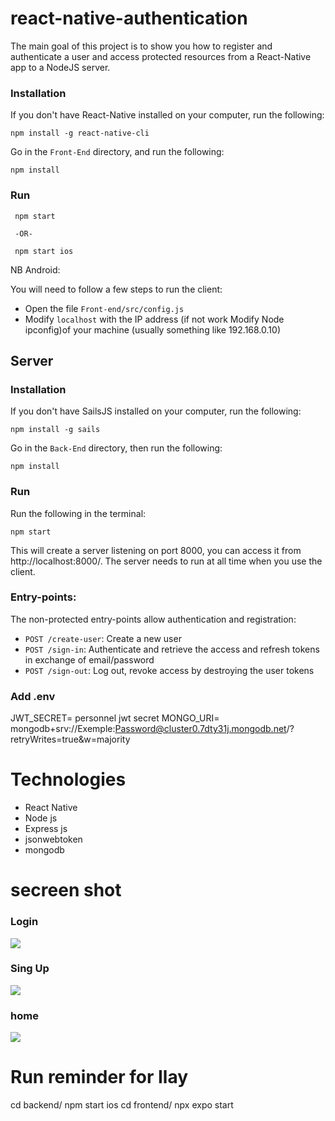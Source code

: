# react-native-authentication


The main goal of this project is to show you how to register and authenticate a user and access protected resources from a React-Native app to a NodeJS server.

### Installation

If you don't have React-Native installed on your computer, run the following:
```
npm install -g react-native-cli
```

Go in the `Front-End` directory, and run the following:

```
npm install
```

### Run


```
 npm start
 
 -OR-
 
 npm start ios
```
NB Android:

You will need to follow a few steps to run the client:

- Open the file `Front-end/src/config.js`
- Modify `localhost` with the IP address (if not work Modify Node ipconfig)of your machine (usually something like 192.168.0.10)

## Server

### Installation


If you don't have SailsJS installed on your computer, run the following:
```
npm install -g sails
```

Go in the `Back-End` directory, then run the following:

```
npm install
```

### Run

Run the following in the terminal:

```
npm start
```

This will create a server listening on port 8000, you can access it from http://localhost:8000/. The server needs to run at all time when you use the client.

### Entry-points:


The non-protected entry-points allow authentication and registration:

- `POST /create-user`: Create a new user
- `POST /sign-in`: Authenticate and retrieve the access and refresh tokens in exchange of email/password
- `POST /sign-out`: Log out, revoke access by destroying the user tokens

### Add .env
JWT_SECRET= personnel jwt secret 
MONGO_URI= mongodb+srv://Exemple:Password@cluster0.7dty31j.mongodb.net/?retryWrites=true&w=majority

# Technologies
- React Native
- Node js
- Express js
- jsonwebtoken
- mongodb

# secreen shot

### Login
![](https://github.com/thamerh/System-Authentification-ReactNative-nodeJs-Express-Mongodb/blob/main/SecreenShot/login.png)
### Sing Up
![](https://github.com/thamerh/System-Authentification-ReactNative-nodeJs-Express-Mongodb/blob/main/SecreenShot/register.png)
### home
![](https://github.com/thamerh/System-Authentification-ReactNative-nodeJs-Express-Mongodb/blob/main/SecreenShot/home.png)

# Run reminder for Ilay

cd backend/ npm start ios
cd frontend/ npx expo start

